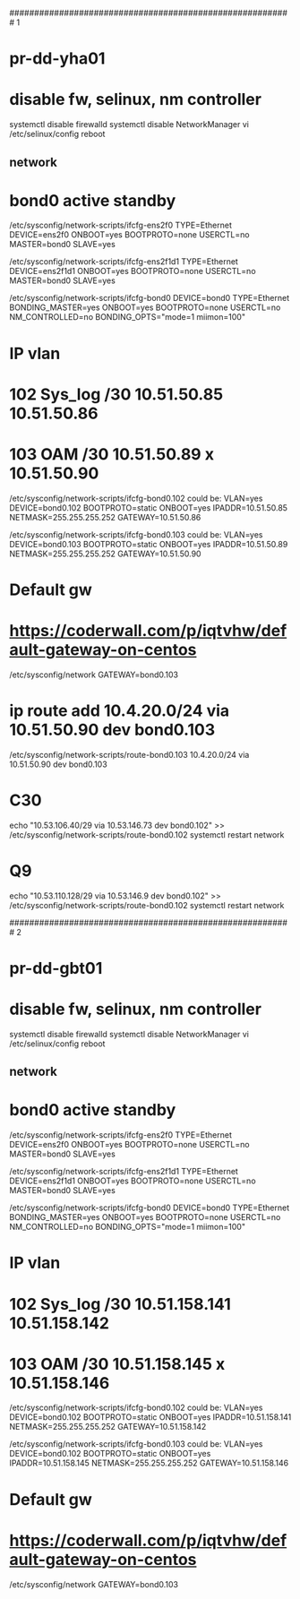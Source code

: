 
######################################################### 1 
# pr-dd-yha01

# disable fw, selinux, nm controller
systemctl disable firewalld
systemctl disable NetworkManager
vi /etc/selinux/config 
reboot

## network 

# bond0 active standby

/etc/sysconfig/network-scripts/ifcfg-ens2f0
TYPE=Ethernet
DEVICE=ens2f0
ONBOOT=yes
BOOTPROTO=none
USERCTL=no
MASTER=bond0
SLAVE=yes

/etc/sysconfig/network-scripts/ifcfg-ens2f1d1
TYPE=Ethernet
DEVICE=ens2f1d1
ONBOOT=yes
BOOTPROTO=none
USERCTL=no
MASTER=bond0
SLAVE=yes


/etc/sysconfig/network-scripts/ifcfg-bond0
DEVICE=bond0
TYPE=Ethernet
BONDING_MASTER=yes
ONBOOT=yes
BOOTPROTO=none
USERCTL=no
NM_CONTROLLED=no
BONDING_OPTS="mode=1 miimon=100"

# IP vlan
# 102	Sys_log	/30	10.51.50.85		10.51.50.86
# 103	OAM	/30	10.51.50.89	x	10.51.50.90

/etc/sysconfig/network-scripts/ifcfg-bond0.102 could be:
VLAN=yes
DEVICE=bond0.102
BOOTPROTO=static
ONBOOT=yes
IPADDR=10.51.50.85
NETMASK=255.255.255.252
GATEWAY=10.51.50.86

/etc/sysconfig/network-scripts/ifcfg-bond0.103 could be:
VLAN=yes
DEVICE=bond0.103
BOOTPROTO=static
ONBOOT=yes
IPADDR=10.51.50.89
NETMASK=255.255.255.252
GATEWAY=10.51.50.90

# Default gw
# https://coderwall.com/p/iqtvhw/default-gateway-on-centos
/etc/sysconfig/network
GATEWAY=bond0.103

#
# ip route add 10.4.20.0/24 via 10.51.50.90 dev bond0.103
/etc/sysconfig/network-scripts/route-bond0.103
10.4.20.0/24 via 10.51.50.90 dev bond0.103

# C30
echo "10.53.106.40/29 via 10.53.146.73 dev bond0.102" >> /etc/sysconfig/network-scripts/route-bond0.102
systemctl restart network

# Q9
echo "10.53.110.128/29  via 10.53.146.9 dev bond0.102" >> /etc/sysconfig/network-scripts/route-bond0.102
systemctl restart network

######################################################### 2 
# pr-dd-gbt01

# disable fw, selinux, nm controller
systemctl disable firewalld
systemctl disable NetworkManager
vi /etc/selinux/config 
reboot

## network 

# bond0 active standby

/etc/sysconfig/network-scripts/ifcfg-ens2f0
TYPE=Ethernet
DEVICE=ens2f0
ONBOOT=yes
BOOTPROTO=none
USERCTL=no
MASTER=bond0
SLAVE=yes

/etc/sysconfig/network-scripts/ifcfg-ens2f1d1
TYPE=Ethernet
DEVICE=ens2f1d1
ONBOOT=yes
BOOTPROTO=none
USERCTL=no
MASTER=bond0
SLAVE=yes


/etc/sysconfig/network-scripts/ifcfg-bond0
DEVICE=bond0
TYPE=Ethernet
BONDING_MASTER=yes
ONBOOT=yes
BOOTPROTO=none
USERCTL=no
NM_CONTROLLED=no
BONDING_OPTS="mode=1 miimon=100"

# IP vlan
# 102	Sys_log	/30	10.51.158.141		10.51.158.142
# 103	OAM	/30	10.51.158.145	x	10.51.158.146


/etc/sysconfig/network-scripts/ifcfg-bond0.102 could be:
VLAN=yes
DEVICE=bond0.102
BOOTPROTO=static
ONBOOT=yes
IPADDR=10.51.158.141
NETMASK=255.255.255.252
GATEWAY=10.51.158.142

/etc/sysconfig/network-scripts/ifcfg-bond0.103 could be:
VLAN=yes
DEVICE=bond0.102
BOOTPROTO=static
ONBOOT=yes
IPADDR=10.51.158.145
NETMASK=255.255.255.252
GATEWAY=10.51.158.146

# Default gw
# https://coderwall.com/p/iqtvhw/default-gateway-on-centos
/etc/sysconfig/network
GATEWAY=bond0.103